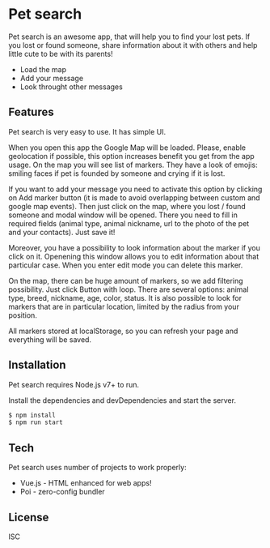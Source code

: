 # Pet search

Pet search is an awesome app, that will help you to find your lost pets. If you lost or found someone, share information about it with others and help little cute to be with its parents!

  - Load the map
  - Add your message
  - Look throught other messages 
 
## Features

Pet search is very easy to use. It has simple UI. 

When you open this app the Google Map will be loaded. Please, enable geolocation if possible, this option increases benefit you get from the app usage. On the map you will see list of markers. They have a look of emojis: smiling faces if pet is founded by someone and crying if it is lost.

If you want to add your message you need to activate this option by clicking on Add marker button (it is made to avoid overlapping between custom and google map events). Then just click on the map, where you lost / found someone and modal window will be opened. There you need to fill in required fields (animal type, animal nickname, url to the photo of the pet and your contacts). Just save it!

Moreover, you  have a possibility to look information about the marker if you click on it. Openening this window allows you to edit information about that particular case. When you enter edit mode you can delete this marker.

On the map, there can be huge amount of markers, so we add filtering possibility. Just click Button with loop. There are several options: animal type, breed, nickname, age, color, status. It is also possible to look for markers that are in particular location, limited by the radius from your position.  

All markers stored at localStorage, so you can refresh your page and everything will be saved.

## Installation

Pet search requires Node.js v7+ to run.

Install the dependencies and devDependencies and start the server.

```sh
$ npm install
$ npm run start
```

## Tech

Pet search uses number of projects to work properly:

* Vue.js - HTML enhanced for web apps!
* Poi -  zero-config bundler

License
----

ISC
